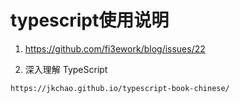 # typescript使用说明
1. https://github.com/fi3ework/blog/issues/22

2. 深入理解 TypeScript
```
https://jkchao.github.io/typescript-book-chinese/
```
